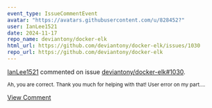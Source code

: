 ```yaml
---
event_type: IssueCommentEvent
avatar: "https://avatars.githubusercontent.com/u/828452?"
user: IanLee1521
date: 2024-11-17
repo_name: deviantony/docker-elk
html_url: https://github.com/deviantony/docker-elk/issues/1030
repo_url: https://github.com/deviantony/docker-elk
---
```


<a href='https://github.com/IanLee1521' target='_blank'>IanLee1521</a> commented on issue <a href='https://github.com/deviantony/docker-elk/issues/1030' target='_blank'>deviantony/docker-elk#1030</a>.

<small>Ah, you are correct. Thank you much for helping with that! User error on my part....</small>

<a href='https://github.com/deviantony/docker-elk/issues/1030' target='_blank'>View Comment</a>